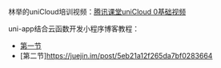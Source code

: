 
林举的uniCloud培训视频：[腾讯课堂uniCloud 0基础视频](https://m.ke.qq.com/courseDetail.html?_bid=167&_wv=3&course_id=2409672&term_id=102513745&taid=8858395820213448)

uni-app结合云函数开发小程序博客教程：
- [第一节](https://juejin.im/post/5ea78879e51d454dd60cf473)
- [第二节]https://juejin.im/post/5eb21a12f265da7bf0283664
